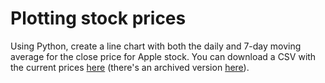 # Plotting stock prices

Using Python, create a line chart with both the daily and 7-day moving average for the close price for Apple stock. You can download a CSV with the current prices [here](https://finance.yahoo.com/quote/AAPL/history/?guccounter=1) (there's an archived version [here](./dataset/AAPL_.csv)).

